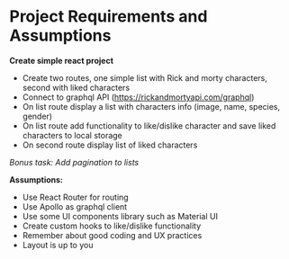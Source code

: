 # Project Requirements and Assumptions

**Create simple react project**<br />
 * Create two routes, one simple list with Rick and morty characters, second with liked characters<br />
 * Connect to graphql API (https://rickandmortyapi.com/graphql)<br />
 * On list route display a list with characters info (image, name, species, gender)<br />
 * On list route add functionality to like/dislike character and save liked characters to local storage<br />
 * On second route display list of liked characters<br />

*Bonus task: Add pagination to lists*<br />

 **Assumptions:**<br />
 * Use React Router for routing<br />
 * Use Apollo as graphql client<br />
 * Use some UI components library such as Material UI<br />
 * Create custom hooks to like/dislike functionality<br />
 * Remember about good coding and UX practices<br />
 * Layout is up to you 
